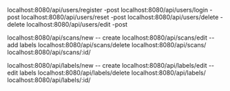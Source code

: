 localhost:8080/api/users/register -post
localhost:8080/api/users/login -post
localhost:8080/api/users/reset  -post
localhost:8080/api/users/delete -delete
localhost:8080/api/users/edit -post

localhost:8080/api/scans/new  -- create
localhost:8080/api/scans/edit -- add labels
localhost:8080/api/scans/delete
localhost:8080/api/scans/
localhost:8080/api/scans/:id/


localhost:8080/api/labels/new  -- create
localhost:8080/api/labels/edit --  edit labels
localhost:8080/api/labels/delete
localhost:8080/api/labels/
localhost:8080/api/labels/:id/
